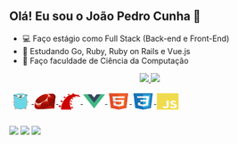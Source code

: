 ## Olá! Eu sou o João Pedro Cunha 👋

- 💻 Faço estágio como Full Stack (Back-end e Front-End)
- 📖 Estudando Go, Ruby, Ruby on Rails e Vue.js
- 💬 Faço faculdade de Ciência da Computação

<div align="center">
  <a href="https://github.com/JoaoPedroRBCunha">
  <img height="190em" src="https://github-readme-stats.vercel.app/api?username=JoaoPedroRBCunha&show_icons=true&theme=transparent&include_all_commits=true&count_private=true"/>
  <img height="190em" src="https://github-readme-stats.vercel.app/api/top-langs/?username=JoaoPedroRBCunha&layout=compact&langs_count=7&theme=transparent"/>
</div>

<div style="display: inline_block"><br>
  <img align="center" alt="Joao-Go" height="30" width="40" src="https://raw.githubusercontent.com/devicons/devicon/master/icons/go/go-original.svg">
  <img align="center" alt="Joao-Ruby" height="30" width="40" src="https://raw.githubusercontent.com/devicons/devicon/master/icons/ruby/ruby-original.svg">
  <img align="center" alt="Joao-RubyOnRails" height="30" width="40" src="https://raw.githubusercontent.com/devicons/devicon/master/icons/rails/rails-plain.svg">
  <img align="center" alt="Joao-VueJs" height="30" width="40" src="https://raw.githubusercontent.com/devicons/devicon/master/icons/vuejs/vuejs-original.svg">
  <img align="center" alt="Joao-HTML" height="30" width="40" src="https://raw.githubusercontent.com/devicons/devicon/master/icons/html5/html5-original.svg">
  <img align="center" alt="Joao-CSS" height="30" width="40" src="https://raw.githubusercontent.com/devicons/devicon/master/icons/css3/css3-original.svg">
  <img align="center" alt="Joao-Js" height="30" width="40" src="https://raw.githubusercontent.com/devicons/devicon/master/icons/javascript/javascript-plain.svg">
</div>
  
  ##
 
<div> 
  <a href="https://www.instagram.com/joaopedro.cunhaa/" target="_blank"><img src="https://img.shields.io/badge/-Instagram-%23E4405F?style=for-the-badge&logo=instagram&logoColor=white" target="_blank"></a> 
  <a href = "mailto:joaopedrorbcunha@gmail.com"><img src="https://img.shields.io/badge/-Gmail-%23333?style=for-the-badge&logo=gmail&logoColor=white" target="_blank"></a>
  <a href="https://www.linkedin.com/in/jo%C3%A3o-pedro-ribeiro-cunha-28ba34280/" target="_blank"><img src="https://img.shields.io/badge/-LinkedIn-%230077B5?style=for-the-badge&logo=linkedin&logoColor=white" target="_blank"></a> 
  
</div>
